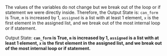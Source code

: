 The values of the variables do not change but we break out of the loop or if statement we were directly inside. Therefore, the Output State is: `can_form` is True, `m` is increased by 1, `assigned` is a list with at least 1 element, `x` is the first element in the assigned list, and we break out of the most internal loop or if statement.

Output State: **`can_form` is True, `m` is increased by 1, `assigned` is a list with at least 1 element, `x` is the first element in the assigned list, and we break out of the most internal loop or if statement.**